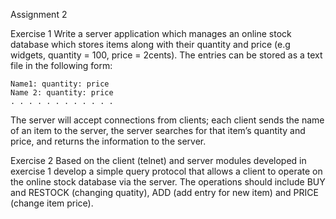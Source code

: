 Assignment 2

Exercise 1
Write a server application which manages an online stock database which stores items along with their quantity and price (e.g widgets, quantity = 100, price = 2cents). The entries can be stored as a text file in the following form:

    Name1: quantity: price
    Name 2: quantity: price
    . . . . . . . . . . . .

The server will accept connections from clients; each client sends the name of an item to the server, the server searches for that item’s quantity and price, and returns the information to the server.

Exercise 2
Based on the client (telnet) and server modules developed in exercise 1 develop a simple query protocol that allows a client to operate on the online stock database via the server. The operations should include BUY and RESTOCK (changing quatity), ADD (add entry for new item) and PRICE (change item price).
